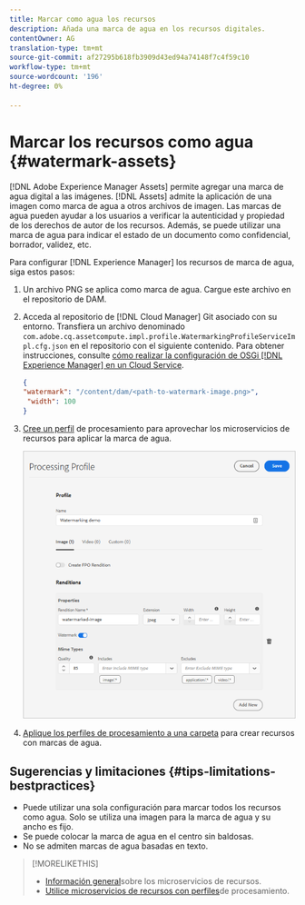 ```yaml
---
title: Marcar como agua los recursos
description: Añada una marca de agua en los recursos digitales.
contentOwner: AG
translation-type: tm+mt
source-git-commit: af27295b618fb3909d43ed94a74148f7c4f59c10
workflow-type: tm+mt
source-wordcount: '196'
ht-degree: 0%

---
```



# Marcar los recursos como agua {#watermark-assets}

[!DNL Adobe Experience Manager Assets] permite agregar una marca de agua digital a las imágenes. [!DNL Assets] admite la aplicación de una imagen como marca de agua a otros archivos de imagen. Las marcas de agua pueden ayudar a los usuarios a verificar la autenticidad y propiedad de los derechos de autor de los recursos. Además, se puede utilizar una marca de agua para indicar el estado de un documento como confidencial, borrador, validez, etc.

Para configurar [!DNL Experience Manager] los recursos de marca de agua, siga estos pasos:

1. Un archivo PNG se aplica como marca de agua. Cargue este archivo en el repositorio de DAM.

1. Acceda al repositorio de [!DNL Cloud Manager] Git asociado con su entorno. Transfiera un archivo denominado `com.adobe.cq.assetcompute.impl.profile.WatermarkingProfileServiceImpl.cfg.json` en el repositorio con el siguiente contenido. Para obtener instrucciones, consulte [cómo realizar la configuración de OSGi [!DNL Experience Manager] en un Cloud Service](/help/implementing/deploying/configuring-osgi.md).

   ```json
   {
   "watermark": "/content/dam/<path-to-watermark-image.png>",
    "width": 100
   }
   ```

1. [Cree un perfil](/help/assets/asset-microservices-configure-and-use.md#create-custom-profile) de procesamiento para aprovechar los microservicios de recursos para aplicar la marca de agua.

   ![Perfil de procesamiento de recursos para crear una marca de agua](assets/watermark-processing-profile.png)

1. [Aplique los perfiles de procesamiento a una carpeta](/help/assets/asset-microservices-configure-and-use.md#use-profiles) para crear recursos con marcas de agua.

## Sugerencias y limitaciones {#tips-limitations-bestpractices}

* Puede utilizar una sola configuración para marcar todos los recursos como agua. Solo se utiliza una imagen para la marca de agua y su ancho es fijo.
* Se puede colocar la marca de agua en el centro sin baldosas.
* No se admiten marcas de agua basadas en texto.

>[!MORELIKETHIS]
>
>* [Información general](/help/assets/asset-microservices-overview.md)sobre los microservicios de recursos.
>* [Utilice microservicios de recursos con perfiles](/help/assets/asset-microservices-configure-and-use.md)de procesamiento.

